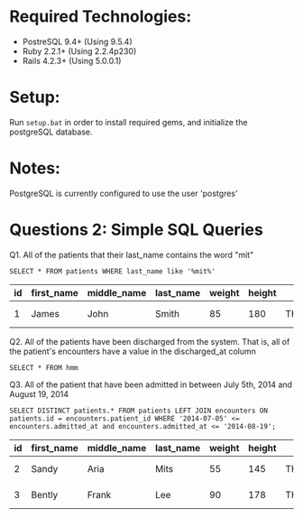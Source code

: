 # Required Technologies:
* PostreSQL 9.4+ (Using 9.5.4)
* Ruby 2.2.1+ (Using 2.2.4p230)
* Rails 4.2.3+ (Using 5.0.0.1)

# Setup:

Run ```setup.bat``` in order to install required gems, and initialize the postgreSQL database.

# Notes:

PostgreSQL is currently configured to use the user 'postgres'

# Questions 2: Simple SQL Queries

Q1. All of the patients that their last_name contains the word "mit"

`SELECT * FROM patients WHERE last_name like '%mit%'`

| id | first_name | middle_name | last_name | weight | height | mrn | created_at | updated_at |
| --- | --- | --- | --- | --- | --- | --- | --- | --- |
| 1 | James | John | Smith | 85 | 180 | THC123 | 2016-09-30 01:11:22.46758 | 2016-09-30 01:11:22.46758 |
 
Q2. All of the patients have been discharged from the system. That is, all of the patient's encounters have a value in the discharged_at column

`SELECT * FROM hmm`

Q3. All of the patient that have been admitted in between July 5th, 2014 and August 19, 2014

`SELECT DISTINCT patients.* FROM patients LEFT JOIN encounters ON patients.id = encounters.patient_id WHERE '2014-07-05' <= encounters.admitted_at and encounters.admitted_at <= '2014-08-19';`

| id | first_name | middle_name | last_name | weight | height | mrn | created_at | updated_at |
| --- | --- | --- | --- | --- | --- | --- | --- | --- |
| 2 | Sandy | Aria | Mits | 55 | 145 | THC124 | 2016-09-30 01:11:37.395434 | 2016-09-30 01:11:37.395434 |
| 3 | Bently | Frank | Lee | 90 | 178 | THC125 | 2016-09-30 01:11:56.72654 | 2016-09-30 01:11:56.72654 |
